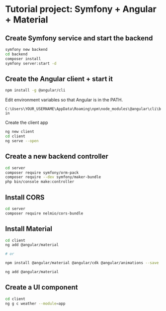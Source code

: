 # Tutorial project: Symfony + Angular + Material

## Create Symfony service and start the backend

~~~bash
symfony new backend
cd backend
composer install
symfony server:start -d
~~~

## Create the Angular client + start it

~~~bash
npm install -g @angular/cli
~~~

Edit environment variables so that Angular is in the PATH.

`C:\Users\YOUR_USERNAME\AppData\Roaming\npm\node_modules\@angular\cli\bin`

Create the client app

~~~bash
ng new client
cd client
ng serve --open
~~~

## Create a new backend controller

~~~bash
cd server
composer require symfony/orm-pack
composer require --dev symfony/maker-bundle
php bin/console make:controller
~~~

## Install CORS

~~~bash
cd server
composer require nelmio/cors-bundle
~~~

## Install Material

~~~bash
cd client
ng add @angular/material

# or 

npm install @angular/material @angular/cdk @angular/animations --save

ng add @angular/material
~~~

## Create a UI component

~~~bash
cd client
ng g c weather --module=app
~~~